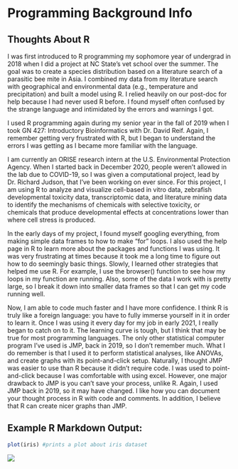 Programming Background Info
================

## Thoughts About R

I was first introduced to R programming my sophomore year of undergrad
in 2018 when I did a project at NC State’s vet school over the summer.
The goal was to create a species distribution based on a literature
search of a parasitic bee mite in Asia. I combined my data from my
literature search with geographical and environmental data (e.g.,
temperature and precipitation) and built a model using R. I relied
heavily on our post-doc for help because I had never used R before. I
found myself often confused by the strange language and intimidated by
the errors and warnings I got.

I used R programming again during my senior year in the fall of 2019
when I took GN 427: Introductory Bioinformatics with Dr. David Reif.
Again, I remember getting very frustrated with R, but I began to
understand the errors I was getting as I became more familiar with the
language.

I am currently an ORISE research intern at the U.S. Environmental
Protection Agency. When I started back in December 2020, people weren’t
allowed in the lab due to COVID-19, so I was given a computational
project, lead by Dr. Richard Judson, that I’ve been working on ever
since. For this project, I am using R to analyze and visualize
cell-based in vitro data, zebrafish developmental toxicity data,
transcriptomic data, and literature mining data to identify the
mechanisms of chemicals with selective toxicity, or chemicals that
produce developmental effects at concentrations lower than where cell
stress is produced.

In the early days of my project, I found myself googling everything,
from making simple data frames to how to make “for” loops. I also used
the help page in R to learn more about the packages and functions I was
using. It was very frustrating at times because it took me a long time
to figure out how to do seemingly basic things. Slowly, I learned other
strategies that helped me use R. For example, I use the browser()
function to see how my loops in my function are running. Also, some of
the data I work with is pretty large, so I break it down into smaller
data frames so that I can get my code running well.

Now, I am able to code much faster and I have more confidence. I think R
is truly like a foreign language: you have to fully immerse yourself in
it in order to learn it. Once I was using it every day for my job in
early 2021, I really began to catch on to it. The learning curve is
tough, but I think that may be true for most programming languages. The
only other statistical computer program I’ve used is JMP, back in 2019,
so I don’t remember much. What I do remember is that I used it to
perform statistical analyses, like ANOVAs, and create graphs with its
point-and-click setup. Naturally, I thought JMP was easier to use than R
because it didn’t require code. I was used to point-and-click because I
was comfortable with using excel. However, one major drawback to JMP is
you can’t save your process, unlike R. Again, I used JMP back in 2019,
so it may have changed. I like how you can document your thought process
in R with code and comments. In addition, I believe that R can create
nicer graphs than JMP.

## Example R Markdown Output:

``` r
plot(iris) #prints a plot about iris dataset 
```

![](C:/Users/Bridget/OneDrive/R_Scripts/repos/brknapp.github.io/imagesexample-1.png)<!-- -->
